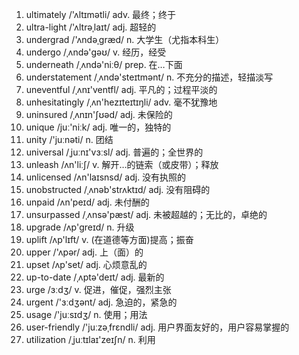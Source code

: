 1. ultimately /'ʌltɪmətli/ adv. 最终；终于
2. ultra-light /'ʌltrəˌlaɪt/ adj. 超轻的
3. undergrad /'ʌndəˌɡræd/ n. 大学生（尤指本科生）
4. undergo /ˌʌndə'ɡəʊ/ v. 经历，经受
5. underneath /ˌʌndə'niːθ/ prep. 在…下面
6. understatement /ˌʌndə'steɪtmənt/ n. 不充分的描述，轻描淡写
7. uneventful /ˌʌnɪ'ventfl/ adj. 平凡的；过程平淡的
8. unhesitatingly /ˌʌn'hezɪteɪtɪŋli/ adv. 毫不犹豫地
9. uninsured /ˌʌnɪn'ʃʊəd/ adj. 未保险的
10. unique /juː'niːk/ adj. 唯一的，独特的
11. unity /'juːnəti/ n. 团结
12. universal /ˌjuːnɪ'vɜːsl/ adj. 普遍的；全世界的
13. unleash /ʌn'liːʃ/ v. 解开…的链索（或皮带）；释放
14. unlicensed /ʌn'laɪsnsd/ adj. 没有执照的
15. unobstructed /ˌʌnəb'strʌktɪd/ adj. 没有阻碍的
16. unpaid /ʌn'peɪd/ adj. 未付酬的
17. unsurpassed /ˌʌnsə'pæst/ adj. 未被超越的；无比的，卓绝的
18. upgrade /ʌp'ɡreɪd/ n. 升级
19. uplift /ʌp'lɪft/ v. (在道德等方面)提高；振奋
20. upper /'ʌpər/ adj. 上（面）的
21. upset /ʌp'set/ adj. 心烦意乱的
22. up-to-date /ˌʌptə'deɪt/ adj. 最新的
23. urge /ɜːdʒ/ v. 促进，催促，强烈主张
24. urgent /'ɜːdʒənt/ adj. 急迫的，紧急的
25. usage /'juːsɪdʒ/ n. 使用；用法
26. user-friendly /'juːzəˌfrɛndli/ adj. 用户界面友好的，用户容易掌握的
27. utilization /ˌjuːtɪlaɪ'zeɪʃn/ n. 利用
